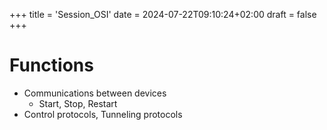 +++
title = 'Session_OSI'
date = 2024-07-22T09:10:24+02:00
draft = false
+++

    
# Functions
- Communications between devices
	- Start, Stop, Restart
-  Control protocols, Tunneling protocols